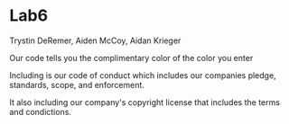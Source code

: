 # Lab6
Trystin DeRemer, Aiden McCoy, Aidan Krieger

Our code tells you the complimentary color of the color you enter

Including is our code of conduct which includes our companies pledge, standards, scope, and enforcement. 

It also including our company's copyright license that includes the terms and condictions.